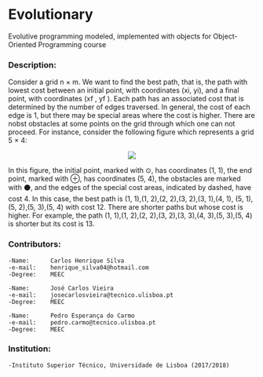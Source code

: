 # Evolutionary

Evolutive programming modeled, implemented with objects for Object-Oriented Programming course

### Description:

Consider a grid n × m. We want to find the best path, that is, the path with lowest cost between
an initial point, with coordinates (xi, yi), and a final point, with coordinates (xf , yf ). Each path
has an associated cost that is determined by the number of edges traversed. In general, the
cost of each edge is 1, but there may be special areas where the cost is higher. There are nobst
obstacles at some points on the grid through which one can not proceed.
For instance, consider the following figure which represents a grid 5 × 4:

<p align="center">
  <img src="https://i.imgur.com/lVRwRA1.png">
</p>

In this figure, the initial point, marked with 	⊙, has coordinates (1, 1), the end point, marked with
⊕, has coordinates (5, 4), the obstacles are marked with ⚫, and the edges of the special cost areas,
indicated by dashed, have cost 4. In this case, the best path is (1, 1),(1, 2),(2, 2),(3, 2),(3, 1),(4, 1),
(5, 1),(5, 2),(5, 3),(5, 4) with cost 12. There are shorter paths but whose cost is higher. For
example, the path (1, 1),(1, 2),(2, 2),(3, 2),(3, 3),(4, 3),(5, 3),(5, 4) is shorter but its cost is 13.

### Contributors:

	-Name: 		Carlos Henrique Silva
	-e-mail:	henrique_silva04@hotmail.com
	-Degree:	MEEC
	
	-Name: 		José Carlos Vieira
	-e-mail:	josecarlosvieira@tecnico.ulisboa.pt
	-Degree: 	MEEC

	-Name:		Pedro Esperança do Carmo
	-e-mail:	pedro.carmo@tecnico.ulisboa.pt
	-Degree:	MEEC

### Institution:

	-Instituto Superior Técnico, Universidade de Lisboa (2017/2018)
